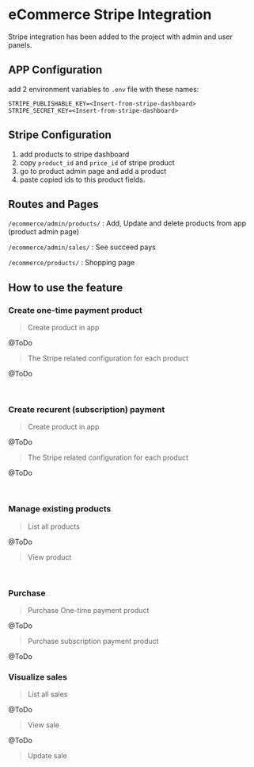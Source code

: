 # eCommerce Stripe Integration

Stripe integration has been added to the project with admin and user panels.

## APP Configuration

add 2 environment variables to `.env` file with these names:
```text
STRIPE_PUBLISHABLE_KEY=<Insert-from-stripe-dashboard>
STRIPE_SECRET_KEY=<Insert-from-stripe-dashboard>
```

## Stripe Configuration

1. add products to stripe dashboard
2. copy `product_id` and `price_id` of stripe product
3. go to product admin page and add a product
4. paste copied ids to this product fields.

## Routes and Pages

`/ecommerce/admin/products/` : Add, Update and delete products from app (product admin page)

`/ecommerce/admin/sales/` : See succeed pays

`/ecommerce/products/` : Shopping page


## How to use the feature

### Create one-time payment product 

> Create product in app

@ToDo

> The Stripe related configuration for each product

@ToDo

<br />

### Create recurent (subscription) payment 

> Create product in app

@ToDo

> The Stripe related configuration for each product

@ToDo

<br />

### Manage existing products

> List all products

@ToDo

> View product

<br />

### Purchase 

> Purchase One-time payment product 

@ToDo

> Purchase subscription payment product 

@ToDo

### Visualize sales 

> List all sales

@ToDo

> View sale 

@ToDo

> Update sale 

